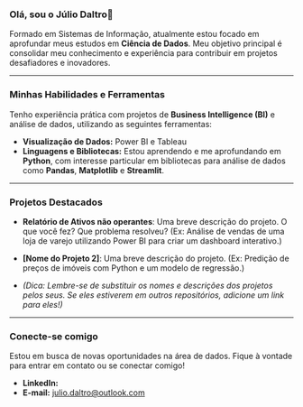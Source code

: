 ### Olá, sou o Júlio Daltro👋

Formado em Sistemas de Informação, atualmente estou focado em aprofundar meus estudos em **Ciência de Dados**. Meu objetivo principal é consolidar meu conhecimento e experiência para contribuir em projetos desafiadores e inovadores.

---

### Minhas Habilidades e Ferramentas

Tenho experiência prática com projetos de **Business Intelligence (BI)** e análise de dados, utilizando as seguintes ferramentas:

* **Visualização de Dados:** Power BI e Tableau
* **Linguagens e Bibliotecas:** Estou aprendendo e me aprofundando em **Python**, com interesse particular em bibliotecas para análise de dados como **Pandas**, **Matplotlib** e **Streamlit**.

---

### Projetos Destacados

* **Relatório de Ativos não operantes**: Uma breve descrição do projeto. O que você fez? Que problema resolveu? (Ex: Análise de vendas de uma loja de varejo utilizando Power BI para criar um dashboard interativo.)
* **[Nome do Projeto 2]**: Uma breve descrição do projeto. (Ex: Predição de preços de imóveis com Python e um modelo de regressão.)

* *(Dica: Lembre-se de substituir os nomes e descrições dos projetos pelos seus. Se eles estiverem em outros repositórios, adicione um link para eles!)*

---

### Conecte-se comigo

Estou em busca de novas oportunidades na área de dados. Fique à vontade para entrar em contato ou se conectar comigo!

* **LinkedIn:** 
* **E-mail:** julio.daltro@outlook.com
